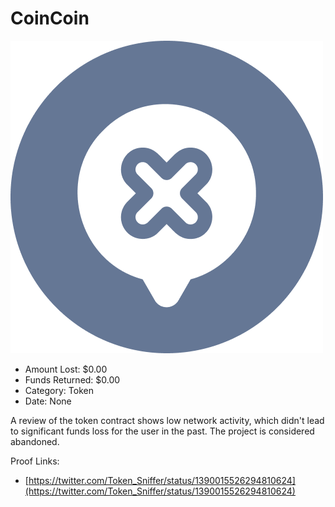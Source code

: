 # CoinCoin
![CoinCoin](/rektimages/CoinCoin.png)
- Amount Lost: $0.00
- Funds Returned: $0.00
- Category: Token
- Date: None

A review of the token contract shows low network activity, which didn't lead to significant funds loss for the user in the past. The project is considered abandoned.

  



Proof Links:
- [https://twitter.com/Token_Sniffer/status/1390015526294810624](https://twitter.com/Token_Sniffer/status/1390015526294810624)


